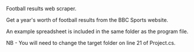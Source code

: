 Football results web scraper.

Get a year's worth of football results from the BBC Sports website.

An example spreadsheet is included in the same folder as the program file.

NB - You will need to change the target folder on line 21 of Project.cs.
